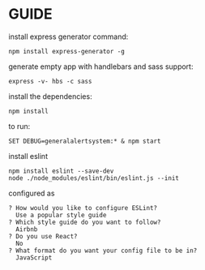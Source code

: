 # GUIDE

install express generator command:

```
npm install express-generator -g
```

generate empty app with handlebars and sass support:

```
express -v- hbs -c sass
```

install the dependencies:

```
npm install
```

to run:

```
SET DEBUG=generalalertsystem:* & npm start
```

install eslint

```
npm install eslint --save-dev
node ./node_modules/eslint/bin/eslint.js --init
```

configured as

```
? How would you like to configure ESLint?
  Use a popular style guide
? Which style guide do you want to follow?
  Airbnb
? Do you use React?
  No
? What format do you want your config file to be in?
  JavaScript
```
